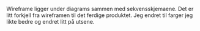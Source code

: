 Wireframe ligger under diagrams sammen med sekvensskjemaene. Det er litt forkjell fra wireframen til det ferdige produktet. Jeg endret til farger jeg likte bedre og endret litt på utsene.
